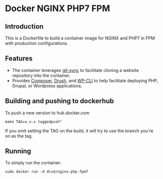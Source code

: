 # Docker NGINX PHP7 FPM

## Introduction
This is a Dockerfile to build a container image for NGINX and PHP7 in FPM with production configurations. 

## Features

* The container leverages [git-sync](https://github.com/drud/docker.git-sync) to facilitate cloning a website repository into the container.
* Provides [Composer](https://getcomposer.org/), [Drush](http://www.drush.org), and [WP-CLI](http://www.wp-cli.org) to help facilitate deploying PHP, Drupal, or Wordpress applications.

## Building and pushing to dockerhub

To push a new version to hub.docker.com 
```
make TAG=x.x.x taggedpush"
```

If you omit setting the TAG on the build, it will try to use the branch you're on as the tag.

## Running
To simply run the container:
```
sudo docker run -d drud/nginx-php-fpm7
```
